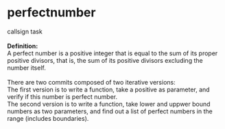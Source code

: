 # perfectnumber
callsign task<br/><br/>
<b>Definition:</b> <br/>
A perfect number is a positive integer that is equal to the sum of its proper positive divisors, that is, the sum of its positive divisors excluding the number itself.
<br/><br/>
There are two commits composed of two iterative versions:</br>
  The first version is to write a function, take a positive as parameter, and verify if this number is perfect number. </br>
  The second version is to write a function, take lower and uppwer bound numbers as two parameters, and find out a list of perfect numbers in the range (includes boundaries).

